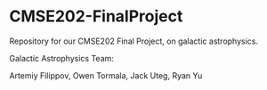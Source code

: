 # CMSE202-FinalProject
Repository for our CMSE202 Final Project, on galactic astrophysics.

Galactic Astrophysics Team:

Artemiy Filippov, Owen Tormala, Jack Uteg, Ryan Yu
